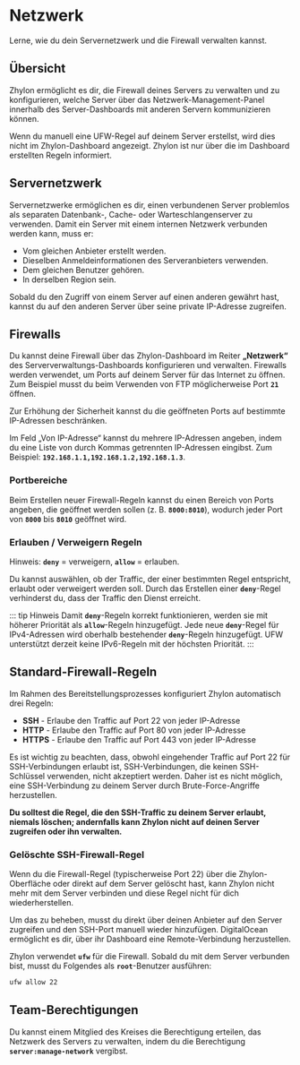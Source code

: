 # Netzwerk

Lerne, wie du dein Servernetzwerk und die Firewall verwalten kannst.


## Übersicht

Zhylon ermöglicht es dir, die Firewall deines Servers zu verwalten und zu konfigurieren, welche Server über das
Netzwerk-Management-Panel innerhalb des Server-Dashboards mit anderen Servern kommunizieren können.

Wenn du manuell eine UFW-Regel auf deinem Server erstellst, wird dies nicht im Zhylon-Dashboard angezeigt.
Zhylon ist nur über die im Dashboard erstellten Regeln informiert.


## Servernetzwerk

Servernetzwerke ermöglichen es dir, einen verbundenen Server problemlos als separaten Datenbank-, Cache- oder Warteschlangenserver zu verwenden.
Damit ein Server mit einem internen Netzwerk verbunden werden kann, muss er:

- Vom gleichen Anbieter erstellt werden.
- Dieselben Anmeldeinformationen des Serveranbieters verwenden.
- Dem gleichen Benutzer gehören.
- In derselben Region sein.

Sobald du den Zugriff von einem Server auf einen anderen gewährt hast, kannst du auf den anderen Server über seine private IP-Adresse zugreifen.


## Firewalls

Du kannst deine Firewall über das Zhylon-Dashboard im Reiter **„Netzwerk“** des Serververwaltungs-Dashboards konfigurieren und verwalten.
Firewalls werden verwendet, um Ports auf deinem Server für das Internet zu öffnen. Zum Beispiel musst du beim Verwenden von FTP möglicherweise Port **`21`** öffnen.

Zur Erhöhung der Sicherheit kannst du die geöffneten Ports auf bestimmte IP-Adressen beschränken.

Im Feld „Von IP-Adresse“ kannst du mehrere IP-Adressen angeben, indem du eine Liste von durch Kommas getrennten IP-Adressen eingibst.
Zum Beispiel: **`192.168.1.1,192.168.1.2,192.168.1.3`**.


### Portbereiche

Beim Erstellen neuer Firewall-Regeln kannst du einen Bereich von Ports angeben, die geöffnet werden sollen (z. B. **`8000:8010`**),
wodurch jeder Port von **`8000`** bis **`8010`** geöffnet wird.


### Erlauben / Verweigern Regeln

Hinweis: **`deny`** = verweigern, **`allow`** = erlauben.

Du kannst auswählen, ob der Traffic, der einer bestimmten Regel entspricht, erlaubt oder verweigert werden soll.
Durch das Erstellen einer **`deny`**-Regel verhinderst du, dass der Traffic den Dienst erreicht.

::: tip Hinweis
Damit **`deny`**-Regeln korrekt funktionieren, werden sie mit höherer Priorität als **`allow`**-Regeln hinzugefügt.
Jede neue **`deny`**-Regel für IPv4-Adressen wird oberhalb bestehender **`deny`**-Regeln hinzugefügt.
UFW unterstützt derzeit keine IPv6-Regeln mit der höchsten Priorität.
:::


## Standard-Firewall-Regeln

Im Rahmen des Bereitstellungsprozesses konfiguriert Zhylon automatisch drei Regeln:

- **SSH** - Erlaube den Traffic auf Port 22 von jeder IP-Adresse
- **HTTP** - Erlaube den Traffic auf Port 80 von jeder IP-Adresse
- **HTTPS** - Erlaube den Traffic auf Port 443 von jeder IP-Adresse

Es ist wichtig zu beachten, dass, obwohl eingehender Traffic auf Port 22 für SSH-Verbindungen erlaubt ist, SSH-Verbindungen,
die keinen SSH-Schlüssel verwenden, nicht akzeptiert werden.
Daher ist es nicht möglich, eine SSH-Verbindung zu deinem Server durch Brute-Force-Angriffe herzustellen.

**Du solltest die Regel, die den SSH-Traffic zu deinem Server erlaubt, niemals löschen; andernfalls kann Zhylon nicht auf deinen Server zugreifen oder ihn verwalten.**


### Gelöschte SSH-Firewall-Regel

Wenn du die Firewall-Regel (typischerweise Port 22) über die Zhylon-Oberfläche oder direkt auf dem Server gelöscht hast,
kann Zhylon nicht mehr mit dem Server verbinden und diese Regel nicht für dich wiederherstellen.

Um das zu beheben, musst du direkt über deinen Anbieter auf den Server zugreifen und den SSH-Port manuell wieder hinzufügen.
DigitalOcean ermöglicht es dir, über ihr Dashboard eine Remote-Verbindung herzustellen.

Zhylon verwendet **`ufw`** für die Firewall.
Sobald du mit dem Server verbunden bist, musst du Folgendes als **`root`**-Benutzer ausführen:

```bash
ufw allow 22
```


## Team-Berechtigungen

Du kannst einem Mitglied des Kreises die Berechtigung erteilen, das Netzwerk des Servers zu verwalten,
indem du die Berechtigung **`server:manage-network`** vergibst.
